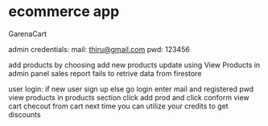 # ecommerce app
GarenaCart

admin credentials:
mail: thiru@gmail.com
pwd: 123456

add products by choosing add new products
update using View Products in admin panel
sales report fails to retrive data from firestore

user login:
if new user sign up else go login
enter mail and registered pwd
view products in products section
click add prod and click conform
view cart 
checout from cart
next time you can utilize your credits to get discounts

